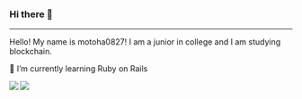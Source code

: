 ### Hi there 👋
***
Hello! My name is motoha0827!
I am a junior in college and I am studying blockchain.

🌱 I’m currently learning Ruby on Rails

<a href="https://github.com/anuraghazra/github-readme-stats">
  <img align="left" src="https://github-readme-stats.vercel.app/api?username=motoha0827&count_private=true＆show_icon=true" />
</a>
<a href="https://github.com/anuraghazra/github-readme-stats">
  <img align="left" src="https://github-readme-stats.vercel.app/api/top-langs/?username=motoha0827&layout=compact" />
</a>
